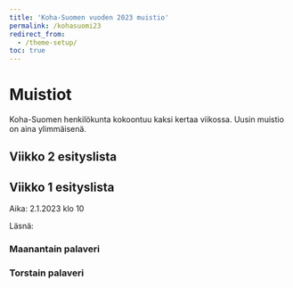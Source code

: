 ```yaml
---
title: 'Koha-Suomen vuoden 2023 muistio'
permalink: /kohasuomi23
redirect_from:
  - /theme-setup/
toc: true
---
```


# Muistiot

Koha-Suomen henkilökunta kokoontuu kaksi kertaa viikossa. Uusin muistio on aina ylimmäisenä.

## Viikko 2 esityslista

## Viikko 1 esityslista

Aika: 2.1.2023 klo 10

Läsnä:

### Maanantain palaveri

### Torstain palaveri
